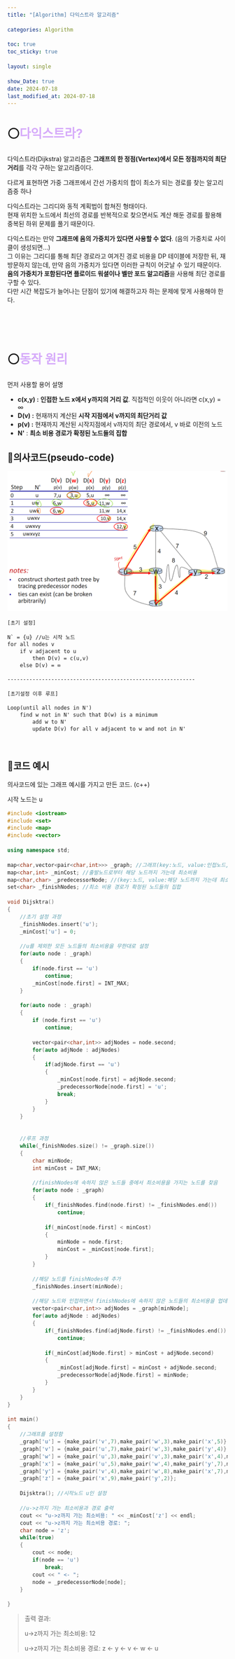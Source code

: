 ```yaml
---
title: "[Algorithm] 다익스트라 알고리즘"

categories: Algorithm

toc: true
toc_sticky: true

layout: single

show_Date: true
date: 2024-07-18
last_modified_at: 2024-07-18
---
```


# ⚪<span style="color: #D6ABFA;">다익스트라?</span>

다익스트라(Dijkstra) 알고리즘은 **그래프의 한 정점(Vertex)에서 모든 정점까지의 최단 거리**를 각각 구하는 알고리즘이다.

다르게 표현하면 가중 그래프에서 간선 가중치의 합이 최소가 되는 경로를 찾는 알고리즘중 하나



다익스트라는 그리디와 동적 계획법이 합쳐진 형태이다.   
현재 위치한 노드에서 최선의 경로를 반복적으로 찾으면서도 계산 해둔 경로를 활용해 중복된 하위 문제를 풀기 때문이다.   



다익스트라는 만약 **그래프에 음의 가중치가 있다면 사용할 수 없다**. (음의 가중치로 사이클이 생성되면...)  
그 이유는 그리디를 통해 최단 경로라고 여겨진 경로 비용을 DP 테이블에 저장한 뒤, 재방문하지 않는데, 만약 음의 가중치가 있다면 이러한 규칙이 어긋날 수 있기 때문이다.   
**음의 가중치가 포함된다면 플로이드 워셜이나 벨만 포드 알고리즘**을 사용해 최단 경로를 구할 수 있다.   
다만 시간 복잡도가 늘어나는 단점이 있기에 해결하고자 하는 문제에 맞게 사용해야 한다.

<br>

<br>

<br>

# ⚪<span style="color: #D6ABFA;">동작 원리</span>

먼저 사용할 용어 설명

- **c(x,y) :** **인접한 노드 x에서 y까지의 거리 값**. 직접적인 이웃이 아니라면  c(x,y) = ∞
- **D(v) :** 현재까지 계산된 **시작 지점에서 v까지의 최단거리 값**
- **p(v) :** 현재까지 계산된 시작지점에서 v까지의 최단 경로에서, v 바로 이전의 노드
- **N'** : **최소 비용 경로가 확정된 노드들의 집합**

## 🔹의사코드(pseudo-code)

![image-20240722203000961](../../assets/images/2024-07-18-Dijkstra/image-20240722203000961.png)

```
[초기 설정]

N` = {u} //u는 시작 노드
for all nodes v
	if v adjacent to u
		then D(v) = c(u,v)
	else D(v) = ∞
	
------------------------------------------------------------

[초기설정 이후 루프]

Loop(until all nodes in N')
    find w not in N' such that D(w) is a minimum
        add w to N'
        update D(v) for all v adjacent to w and not in N'
	
	
```

## 🔹코드 예시

의사코드에 있는 그래프 예시를 가지고 만든 코드. (c++)

시작 노드는 u

```c++
#include <iostream>
#include <set>
#include <map>
#include <vector>

using namespace std;

map<char,vector<pair<char,int>>> _graph; //그래프(key:노드, value:인접노드,가중치 쌍들)
map<char,int> _minCost; //출발노드로부터 해당 노드까지 가는데 최소비용
map<char,char> _predecessorNode; //(key:노드, value:해당 노드까지 가는데 최소비용 경로상의 이전 노드)
set<char> _finishNodes; //최소 비용 경로가 확정된 노드들의 집합

void Dijsktra()
{
    //초기 설정 과정
    _finishNodes.insert('u');
    _minCost['u'] = 0;
    
    //u를 제외한 모든 노드들의 최소비용을 무한대로 설정
    for(auto node : _graph)
    {
        if(node.first == 'u')
            continue;
        _minCost[node.first] = INT_MAX;
    }
    
    for(auto node : _graph)
    {
        if (node.first == 'u')
            continue;
        
        vector<pair<char,int>> adjNodes = node.second;
        for(auto adjNode : adjNodes)
        {
            if(adjNode.first == 'u')
            {
                _minCost[node.first] = adjNode.second;
                _predecessorNode[node.first] = 'u';
                break;
            }
        }
    }
    
    
    //루프 과정
    while(_finishNodes.size() != _graph.size())
    {
        char minNode;
        int minCost = INT_MAX;
        
        //finishNodes에 속하지 않은 노드들 중에서 최소비용을 가지는 노드를 찾음
        for(auto node : _graph)
        {
            if(_finishNodes.find(node.first) != _finishNodes.end())
                continue;
            
            if(_minCost[node.first] < minCost)
            {
                minNode = node.first;
                minCost = _minCost[node.first];
            }
        }
        
        //해당 노드를 finishNodes에 추가
        _finishNodes.insert(minNode);
        
        //해당 노드와 인접하면서 finishNodes에 속하지 않은 노드들의 최소비용을 업데이트
        vector<pair<char,int>> adjNodes = _graph[minNode];
        for(auto adjNode : adjNodes)
        {
            if(_finishNodes.find(adjNode.first) != _finishNodes.end())
                continue;
            
            if(_minCost[adjNode.first] > minCost + adjNode.second)
            {
                _minCost[adjNode.first] = minCost + adjNode.second;
                _predecessorNode[adjNode.first] = minNode;
            }
        }
    }
}

int main()
{
    //그래프를 설정함
    _graph['u'] = {make_pair('v',7),make_pair('w',3),make_pair('x',5)};
    _graph['v'] = {make_pair('u',7),make_pair('w',3),make_pair('y',4)};
    _graph['w'] = {make_pair('u',3),make_pair('v',3),make_pair('x',4),make_pair('y',8)};
    _graph['x'] = {make_pair('u',5),make_pair('w',4),make_pair('y',7),make_pair('z',9)};
    _graph['y'] = {make_pair('v',4),make_pair('w',8),make_pair('x',7),make_pair('z',2)};
    _graph['z'] = {make_pair('x',9),make_pair('y',2)};
    
    Dijsktra(); //시작노드 u인 설정
    
    //u->z까지 가는 최소비용과 경로 출력
    cout << "u->z까지 가는 최소비용: " << _minCost['z'] << endl;
    cout << "u->z까지 가는 최소비용 경로: ";
    char node = 'z';
    while(true)
    {
        cout << node;
        if(node == 'u')
            break;
        cout << " <- ";
        node = _predecessorNode[node];
    }
    
}
```

> 출력 결과:
>
> u->z까지 가는 최소비용: 12
>
> u->z까지 가는 최소비용 경로: z <- y <- v <- w <- u
